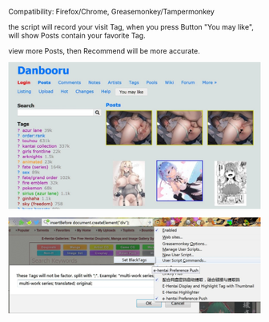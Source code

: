 Compatibility:
Firefox/Chrome,
Greasemonkey/Tampermonkey

the script will record your visit Tag, when you press Button "You may like", will show Posts contain your favorite Tag.

view more Posts, then Recommend will be more accurate.

![effect](https://github.com/zhuzemin/danbooru_preference_push/raw/master/Screenshot-2020-1-22.jpg)

![setting](https://github.com/zhuzemin/danbooru_preference_push/raw/master/2020-01-12_065855.jpg)
